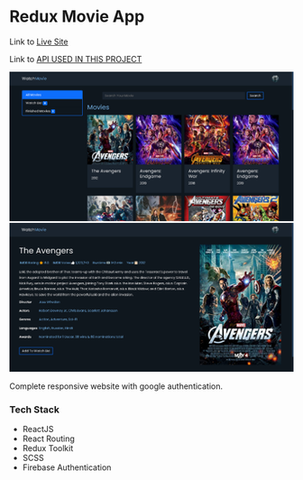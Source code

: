 # Redux Movie App

Link to [Live Site](https://redux-movies-17580.web.app/)

Link to [API USED IN THIS PROJECT](http://www.omdbapi.com/)

<img src='screenshots/home.PNG'/>
<img src='screenshots/detail.PNG'/>

Complete responsive website with google authentication.

### Tech Stack

- ReactJS
- React Routing
- Redux Toolkit
- SCSS
- Firebase Authentication
